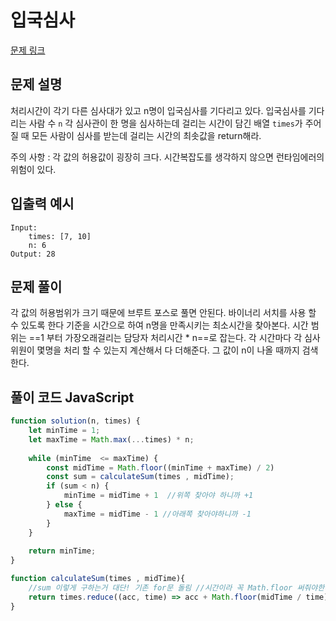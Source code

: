 # 입국심사


[문제 링크](https://programmers.co.kr/learn/courses/30/lessons/43238)

## 문제 설명

처리시간이 각기 다른 심사대가 있고 n명이 입국심사를 기다리고 있다. 
입국심사를 기다리는 사람 수 `n` 각 심사관이 한 명을 심사하는데 걸리는
시간이 담긴 배열 `times`가 주어질 때 모든 사람이 심사를 받는데 걸리는 시간의 최솟값을 
return해라.

주의 사항 : 각 값의 허용값이 굉장히 크다. 시간복잡도를 생각하지 않으면 런타임에러의 위험이 있다.
## 입출력 예시
```
Input:
    times: [7, 10]
    n: 6
Output: 28
```
## 문제 풀이
각 값의 허용범위가 크기 때문에 브루트 포스로 풀면 안된다. 
바이너리 서치를 사용 할 수 있도록 한다 기준을 시간으로 하여 n명을 만족시키는 최소시간을 찾아본다.
시간 범위는 ==1 부터 가장오래걸리는 담당자 처리시간 * n==로 잡는다. 각 시간마다 각 심사위원이 몇명을 처리 할 수 있는지 계산해서 다 더해준다. 
그 값이 n이 나올 때까지 검색한다.

## 풀이 코드 JavaScript 
```js 
function solution(n, times) {
    let minTime = 1;
    let maxTime = Math.max(...times) * n;
   
    while (minTime  <= maxTime) {
        const midTime = Math.floor((minTime + maxTime) / 2)
        const sum = calculateSum(times , midTime);
        if (sum < n) { 
            minTime = midTime + 1  //위쪽 찾아야 하니까 +1
        } else {
            maxTime = midTime - 1 //아래쪽 찾아야하니까 -1
        }
    }
   
    return minTime;
}

function calculateSum(times , midTime){
    //sum 이렇게 구하는거 대단! 기존 for문 돌림 //시간이라 꼭 Math.floor 써줘야한다
    return times.reduce((acc, time) => acc + Math.floor(midTime / time), 0);
}
```